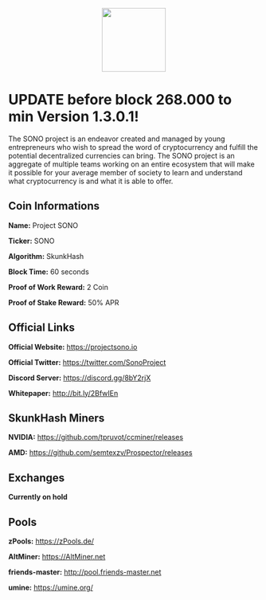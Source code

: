 <p align="center">
  <img width="128" height="128" src="https://github.com/altcommunitycoin/SONO/blob/master/src/qt/res/images/about.png">
</p>

# UPDATE before block 268.000 to min Version 1.3.0.1!

The SONO project is an endeavor created and managed by young entrepreneurs who wish to spread the word of cryptocurrency and fulfill the potential decentralized currencies can bring.
The SONO project is an aggregate of multiple teams working on an entire ecosystem that will make it possible for your average member of society to learn and understand what cryptocurrency is and what it is able to offer.



## Coin Informations

**Name:** Project SONO 

**Ticker:** SONO 

**Algorithm:** SkunkHash 

**Block Time:** 60 seconds 

**Proof of Work Reward:** 2 Coin 

**Proof of Stake Reward:** 50% APR 



 ## Official Links

**Official Website:** https://projectsono.io

**Official Twitter:** https://twitter.com/SonoProject

**Discord Server:** https://discord.gg/8bY2rjX

**Whitepaper:** http://bit.ly/2BfwIEn



## SkunkHash Miners
**NVIDIA:** https://github.com/tpruvot/ccminer/releases

**AMD:** https://github.com/semtexzv/Prospector/releases



## Exchanges

**Currently on hold** 



## Pools 

**zPools:** https://zPools.de/

**AltMiner:** https://AltMiner.net

**friends-master:** http://pool.friends-master.net

**umine:** https://umine.org/

